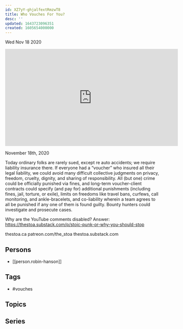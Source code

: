 ```yaml
---
id: XZ7yY-ghjalfextRmzwT8
title: Who Vouches For You?
desc: ''
updated: 1643723096351
created: 1605654000000
---
```





Wed Nov 18 2020

<iframe width="560" height="315" src="https://www.youtube.com/embed/PHS3DZbstww" title="Who Vouches For You? w/ Robin Hanson" frameborder="0" allow="accelerometer; autoplay; clipboard-write; encrypted-media; gyroscope; picture-in-picture" allowfullscreen ></iframe>

November 18th, 2020

Today ordinary folks are rarely sued, except re auto accidents; we require liability insurance there. If everyone had a “voucher” who insured all their legal liability, we could avoid many difficult collective judgments on privacy, freedom, cruelty, dignity, and sharing of responsibility. All (but one) crime could be officially punished via fines, and long-term voucher-client contracts could specify (and pay for) additional punishments (including fines, jail, torture, or exile), limits on freedoms like travel bans, curfews, call monitoring, and ankle-bracelets, and co-liability wherein a team agrees to all be punished if any one of them is found guilty. Bounty hunters could investigate and prosecute cases.

Why are the YouTube comments disabled? Answer: https://thestoa.substack.com/p/stoic-punk-or-why-you-should-stop

thestoa.ca
patreon.com/the_stoa
thestoa.substack.com

## Persons

- [[person.robin-hanson]]

## Tags

- #vouches

## Topics



## Series



